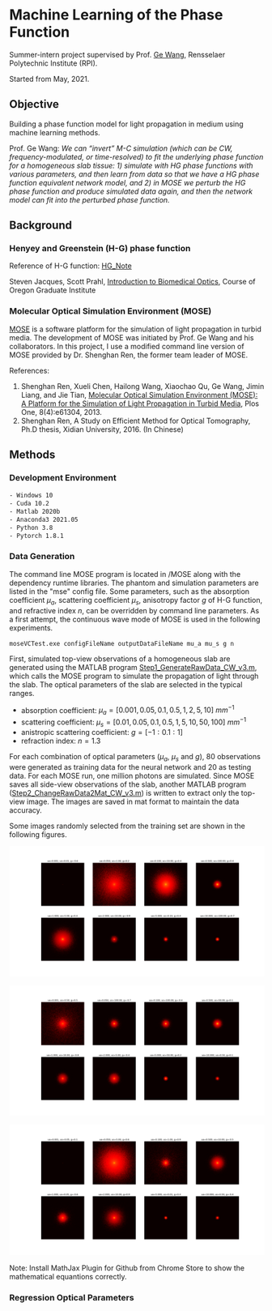 # Machine Learning of the Phase Function

Summer-intern project supervised by Prof. [Ge Wang](https://biotech.rpi.edu/centers/bic/people/faculty/ge-wang), Rensselaer Polytechnic Institute (RPI).

Started from May, 2021.

## Objective

Building a phase function model for light propagation in medium using machine learning methods. 

Prof. Ge Wang: *We can “invert” M-C simulation (which can be CW, frequency-modulated, or time-resolved) to fit the underlying phase function for a homogeneous slab tissue: 1) simulate with HG phase functions with various parameters, and then learn from data so that we have a HG phase function equivalent network model, and 2) in MOSE we perturb the HG phase function and produce simulated data again, and then the network model can fit into the perturbed phase function.*  

## Background

### Henyey and Greenstein (H-G) phase function 

Reference of H-G function: [HG_Note](https://www.astro.umd.edu/~jph/HG_note.pdf)

Steven Jacques, Scott Prahl, [Introduction to Biomedical Optics](https://omlc.org/classroom/ece532/), Course of Oregon Graduate Institute

### Molecular Optical Simulation Environment (MOSE)

[MOSE](http://www.radiomics.net.cn/platform/docs/4) is a software platform for the simulation of light propagation in turbid media. The development of MOSE was initiated by Prof. Ge Wang and his collaborators. In this project, I use a modified command line version of MOSE provided by Dr. Shenghan Ren, the former team leader of MOSE. 

References:

1. Shenghan Ren, Xueli Chen, Hailong Wang, Xiaochao Qu, Ge Wang, Jimin Liang, and Jie Tian, [Molecular Optical Simulation Environment (MOSE): A Platform for the Simulation of Light Propagation in Turbid Media](https://journals.plos.org/plosone/article?id=10.1371/journal.pone.0061304), Plos One, 8(4):e61304, 2013.
2. Shenghan Ren, A Study on Efficient Method for Optical Tomography, Ph.D thesis, Xidian University, 2016. (In Chinese)

## Methods

### Development Environment 
    - Windows 10
    - Cuda 10.2
    - Matlab 2020b
    - Anaconda3 2021.05
    - Python 3.8
    - Pytorch 1.8.1

### Data Generation

The command line MOSE program is located in /MOSE along with the dependency runtime libraries. The phantom and simulation parameters are listed in the "mse" config file. Some parameters, such as the absorption coefficient $\mu_a$, scattering coefficient $\mu_s$, anisotropy factor $g$ of H-G function, and refractive index $n$, can be overridden by command line parameters. As a first attempt, the continuous wave mode of MOSE is used in the following experiments.

    moseVCTest.exe configFileName outputDataFileName mu_a mu_s g n

First, simulated top-view observations of a homogeneous slab are generated using the MATLAB program [Step1_GenerateRawData_CW_v3.m](Step1_GenerateRawData_CW_v3.m), which calls the MOSE program to simulate the propagation of light through the slab. The optical parameters of the slab are selected in the typical ranges. 

- absorption coefficient: $\mu_a = [0.001, 0.05, 0.1, 0.5, 1, 2, 5, 10]$ $mm^{-1}$
- scattering coefficient: $\mu_s = [0.01, 0.05, 0.1, 0.5, 1, 5, 10, 50, 100]$ $mm^{-1}$
- anistropic scattering coefficient: $g = [-1:0.1:1]$
- refraction index: $n = 1.3$

For each combination of optical parameters ($\mu_a$, $\mu_s$ and $g$), 80 observations were generated as training data for the neural network and 20 as testing data. For each MOSE run, one million photons are simulated. Since MOSE saves all side-view observations of the slab, another MATLAB program ([Step2_ChangeRawData2Mat_CW_v3.m](Step2_ChangeRawData2Mat_CW_v3.m)) is written to extract only the top-view image. The images are saved in mat format to maintain the data accuracy. 

[comment]: <> (For some combination of optical parameters, very few photons reach the top-view. In the following experiments, images with less than 1% of the total number of pixels having pixel values greater than 0 are excluded because they would hinder the training of the neural network.)

Some images randomly selected from the training set are shown in the following figures. 

![](figures/Figure_v3_2_2.png)

![](figures/Figure_v3_3_2.png)

![](figures/Figure_v3_4_2.png)


Note: Install MathJax Plugin for Github from Chrome Store to show the mathematical equantions correctly.


### Regression Optical Parameters



